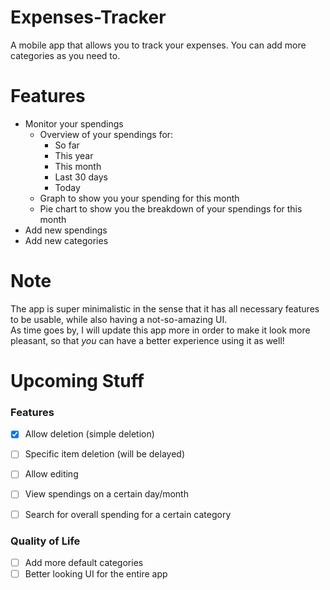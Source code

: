 # Expenses-Tracker

A mobile app that allows you to track your expenses. You can add more categories as you need to.

# Features
- Monitor your spendings
  - Overview of your spendings for:
    - So far
    - This year
    - This month
    - Last 30 days
    - Today
  - Graph to show you your spending for this month
  - Pie chart to show you the breakdown of your spendings for this month
- Add new spendings
- Add new categories

# Note
The app is super minimalistic in the sense that it has all necessary features to be usable, while also having a not-so-amazing UI.  
As time goes by, I will update this app more in order to make it look more pleasant, so that _you_ can have a better experience using it as well!

# Upcoming Stuff
### Features
- [x] Allow deletion (simple deletion)
- [ ] Specific item deletion (will be delayed)
- [ ] Allow editing
- [ ] View spendings on a certain day/month
- [ ] Search for overall spending for a certain category


### Quality of Life
- [ ] Add more default categories
- [ ] Better looking UI for the entire app
